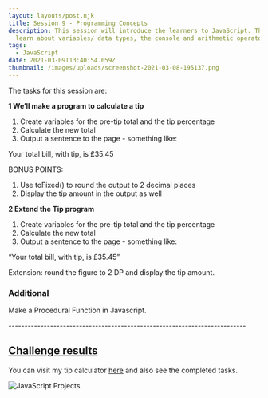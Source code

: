 ```yaml
---
layout: layouts/post.njk
title: Session 9 - Programming Concepts
description: This session will introduce the learners to JavaScript. They will
  learn about variables/ data types, the console and arithmetic operators
tags:
  - JavaScript
date: 2021-03-09T13:40:54.059Z
thumbnail: /images/uploads/screenshot-2021-03-08-195137.png
---
```

The tasks for this session are:

<!--StartFragment-->

**1 We’ll make a program to calculate a tip**

1. Create variables for the pre-tip total and the tip percentage
2. Calculate the new total
3. Output a sentence to the page - something like:

Your total bill, with tip, is £35.45

BONUS POINTS:

1. Use toFixed() to round the output to 2 decimal places
2. Display the tip amount in the output as well

**2 Extend the Tip program**

1. Create variables for the pre-tip total and the tip percentage
2. Calculate the new total
3. Output a sentence to the page - something like:

“Your total bill, with tip, is £35.45”

Extension: round the figure to 2 DP and display the tip amount.

### [](https://jamstack.tcg.camp/programming-concepts#additional)**Additional**

Make a Procedural Function in Javascript.

\--------------------------------------------------------------------------

## [Challenge results ](https://garytateblog.netlify.app/tip-calculator/)

You can visit my tip calculator [here](https://garytateblog.netlify.app/tip-calculator/) and also see the completed tasks. 

![JavaScript Projects](/images/uploads/screenshot-2021-03-09-133722.png "JavaScript Projects")

<!--EndFragment-->